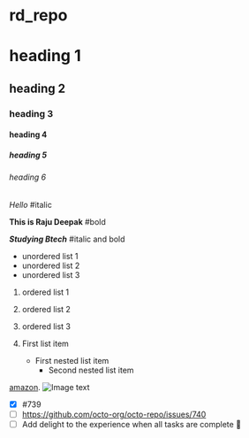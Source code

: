 # rd_repo
# heading 1
## heading 2
### heading 3
#### heading 4
##### heading 5
###### heading 6
*Hello* #italic

**This is Raju Deepak** #bold

***Studying Btech*** #italic and bold
- unordered list 1
- unordered list 2
- unordered list 3

1. ordered list 1
3. ordered list 2 
6. ordered list 3

1. First list item
   - First nested list item
     - Second nested list item

[amazon](https://www.amazon.in/).
![Image text](https://static.toiimg.com/photo/msid-82792923/82792923.jpg?1048432)
- [x] #739
- [ ] https://github.com/octo-org/octo-repo/issues/740
- [ ] Add delight to the experience when all tasks are complete :tada:
